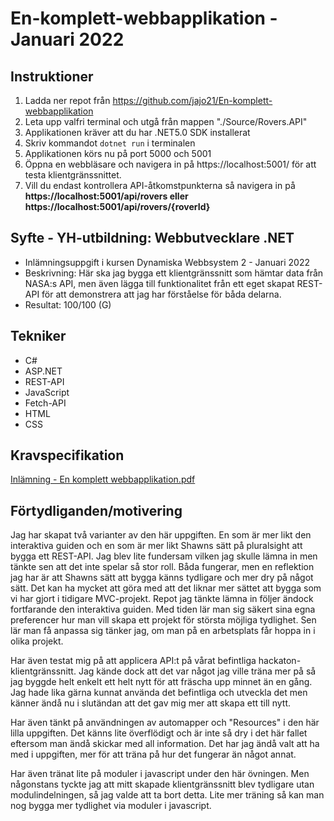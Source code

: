 # En-komplett-webbapplikation - Januari 2022
## Instruktioner
1. Ladda ner repot från https://github.com/jajo21/En-komplett-webbapplikation
2. Leta upp valfri terminal och utgå från mappen "./Source/Rovers.API"
3. Applikationen kräver att du har .NET5.0 SDK installerat
4. Skriv kommandot ```dotnet run``` i terminalen
5. Applikationen körs nu på port 5000 och 5001
6. Öppna en webbläsare och navigera in på https://localhost:5001/ för att testa klientgränssnittet.
7. Vill du endast kontrollera API-åtkomstpunkterna så navigera in på **https://localhost:5001/api/rovers eller https://localhost:5001/api/rovers/{roverId}**

## Syfte - YH-utbildning: Webbutvecklare .NET
* Inlämningsuppgift i kursen Dynamiska Webbsystem 2 - Januari 2022
* Beskrivning: Här ska jag bygga ett klientgränssnitt som hämtar data från NASA:s API, men även lägga till funktionalitet från ett eget skapat REST-API för att demonstrera att jag har förståelse för båda delarna.
* Resultat: 100/100 (G)

## Tekniker
* C#
* ASP.NET
* REST-API
* JavaScript
* Fetch-API
* HTML
* CSS

## Kravspecifikation
[Inlämning - En komplett webbapplikation.pdf](https://github.com/jajo21/En-komplett-webbapplikation/files/8840142/Inlamning.-.En.komplett.webbapplikation.pdf)

## Förtydliganden/motivering
Jag har skapat två varianter av den här uppgiften. En som är mer likt den interaktiva guiden och en som är mer likt Shawns sätt på pluralsight att bygga ett REST-API. Jag blev lite fundersam vilken jag skulle lämna in men tänkte sen att det inte spelar så stor roll. Båda fungerar, men en reflektion jag har är att Shawns sätt att bygga känns tydligare och mer dry på något sätt. Det kan ha mycket att göra med att det liknar mer sättet att bygga som vi har gjort i tidigare MVC-projekt. Repot jag tänkte lämna in följer ändock fortfarande den interaktiva guiden. Med tiden lär man sig säkert sina egna preferencer hur man vill skapa ett projekt för största möjliga tydlighet. Sen lär man få anpassa sig tänker jag, om man på en arbetsplats får hoppa in i olika projekt. 

Har även testat mig på att applicera API:t på vårat befintliga hackaton-klientgränssnitt. Jag kände dock att det var något jag ville träna mer på så jag byggde helt enkelt ett helt nytt för att fräscha upp minnet än en gång. Jag hade lika gärna kunnat använda det befintliga och utveckla det men känner ändå nu i slutändan att det gav mig mer att skapa ett till nytt.

Har även tänkt på användningen av automapper och "Resources" i den här lilla uppgiften. Det känns lite överflödigt och är inte så dry i det här fallet eftersom man ändå skickar med all information. Det har jag ändå valt att ha med i uppgiften, mer för att träna på hur det fungerar än något annat.

Har även tränat lite på moduler i javascript under den här övningen. Men någonstans tyckte jag att mitt skapade klientgränssnitt blev tydligare utan modulindelningen, så jag valde att ta bort detta. Lite mer träning så kan man nog bygga mer tydlighet via moduler i javascript.
